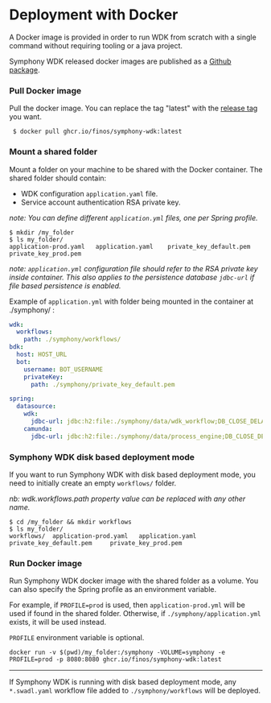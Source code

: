 # Deployment with Docker
A Docker image is provided in order to run WDK from scratch with a single command without requiring tooling or a java project.

Symphony WDK released docker images are published as a [Github package](https://github.com/orgs/finos/packages?repo_name=symphony-wdk).

### Pull Docker image
Pull the docker image. You can replace the tag "latest" with the [release tag](https://github.com/finos/symphony-wdk/tags) you want.
```shell
 $ docker pull ghcr.io/finos/symphony-wdk:latest
```

### Mount a shared folder
Mount a folder on your machine to be shared with the Docker container. The shared folder should contain:
- WDK configuration `application.yaml` file.
- Service account authentication RSA private key.


_note: You can define different `application.yml` files, one per Spring profile._

```shell
$ mkdir /my_folder
$ ls my_folder/
application-prod.yaml	application.yaml	private_key_default.pem		private_key_prod.pem
```
_note: `application.yml` configuration file should refer to the RSA private key inside container. This also applies to the persistence database `jdbc-url` if file based persistence is enabled._

Example of `application.yml` with folder being mounted in the container at ./symphony/ :
```yaml
wdk:
  workflows:
    path: ./symphony/workflows/
bdk:
  host: HOST_URL
  bot:
    username: BOT_USERNAME
    privateKey:
      path: ./symphony/private_key_default.pem

spring:
  datasource:
    wdk:
      jdbc-url: jdbc:h2:file:./symphony/data/wdk_workflow;DB_CLOSE_DELAY=-1;AUTO_SERVER=TRUE
    camunda:
      jdbc-url: jdbc:h2:file:./symphony/data/process_engine;DB_CLOSE_DELAY=-1;AUTO_SERVER=TRUE
```

### Symphony WDK disk based deployment mode
If you want to run Symphony WDK with disk based deployment mode, you need to initially create an empty `workflows/` folder.

_nb: wdk.workflows.path property value can be replaced with any other name._
```shell
$ cd /my_folder && mkdir workflows
$ ls my_folder/
workflows/	application-prod.yaml	application.yaml	private_key_default.pem		private_key_prod.pem
```

### Run Docker image
Run Symphony WDK docker image with the shared folder as a volume. You can also specify the Spring profile as an environment variable. 

For example, if `PROFILE=prod` is used, then `application-prod.yml` will be used if found in the shared folder. Otherwise, if `./symphony/application.yml` exists, it will be used instead.

`PROFILE` environment variable is optional. 
```shell
docker run -v $(pwd)/my_folder:/symphony -VOLUME=symphony -e PROFILE=prod -p 8080:8080 ghcr.io/finos/symphony-wdk:latest 
```
---
If Symphony WDK is running with disk based deployment mode, any `*.swadl.yaml` workflow file added to `./symphony/workflows` will be deployed.
